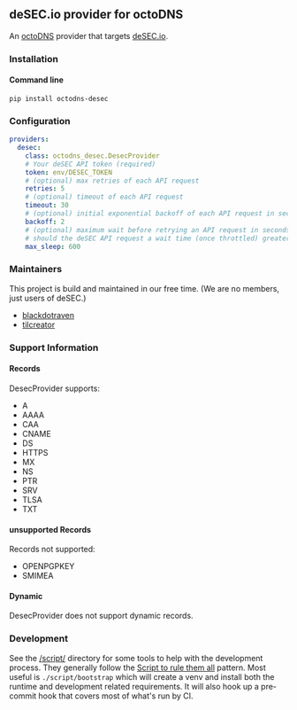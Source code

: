 ## deSEC.io provider for octoDNS

An [octoDNS](https://github.com/octodns/octodns/) provider that targets [deSEC.io](https://desec.readthedocs.io/en/latest/dns/domains.html).

### Installation

#### Command line

```
pip install octodns-desec
```

### Configuration

```yaml
providers:
  desec:
    class: octodns_desec.DesecProvider
    # Your deSEC API token (required)
    token: env/DESEC_TOKEN
    # (optional) max retries of each API request
    retries: 5
    # (optional) timeout of each API request
    timeout: 30
    # (optional) initial exponential backoff of each API request in seconds
    backoff: 2
    # (optional) maximum wait before retrying an API request in seconds
    # should the deSEC API request a wait time (once throttled) greater than this, this provider will fail
    max_sleep: 600
```

### Maintainers
This project is build and maintained in our free time.
(We are no members, just users of deSEC.)
- [blackdotraven](https://github.com/blackdotraven)
- [tilcreator](https://github.com/TilCreator/)

### Support Information

#### Records

DesecProvider supports:

- A
- AAAA
- CAA
- CNAME
- DS
- HTTPS
- MX
- NS
- PTR
- SRV
- TLSA
- TXT

#### unsupported Records

Records not supported:

- OPENPGPKEY
- SMIMEA

#### Dynamic

DesecProvider does not support dynamic records.

### Development

See the [/script/](/script/) directory for some tools to help with the development process. They generally follow the [Script to rule them all](https://github.com/github/scripts-to-rule-them-all) pattern. Most useful is `./script/bootstrap` which will create a venv and install both the runtime and development related requirements. It will also hook up a pre-commit hook that covers most of what's run by CI.
